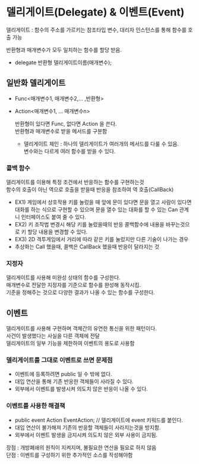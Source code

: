 # 델리게이트(Delegate) & 이벤트(Event)

델리게이트 : 함수의 주소를 가르키는 참조타입 변수, 대리자 인스턴스를 통해 함수를 호출 가능

반환형과 매개변수가 모두 일치하는 함수를 할당 받음.

- delegate 반환형 델리게이트이름(매개변수);

## 일반화 델리게이트
- Func<매개변수1, 매개변수2,... ,반환형>
- Action<매개변수1, ... 매개변수n>
  
  반환형이 있다면 Func, 없다면 Action 을 쓴다.  
  반환형과 매개변수로 받을 메서드를 구분함

  + 델리게이트 체인 : 하나의 델리게이트가 여러개의 메서드를 다룰 수 있음.        
변수와는 다르게 여러 함수를 받을 수 있다.

### 콜백 함수
델리게이트를 이용해 특정 조건에서 반응하는 함수를 구현하는것  
함수의 호출이 아닌 역으로 호출을 받을때 반응을 참조하여 역 호출(CallBack)

- EX1) 게임에서 상호작용 키를 눌렀을 때 앞에 문이 있다면  문을 열고 사람이 있다면 대화를 하는 식으로 구현할 수 있으며 문을 열수 있는 대화를 할 수 있는 Can 관계니 인터페이스도 붙여 줄 수 있다.
- EX2) 키 조작법 변경시 해당 키를 눌렀을때의 반응 콜백함수에 내용을 바꾸는것으로 키 할당 내용을 변경할 수 있다.
- EX3) 2D 격투게임에서 거리에 따라 같은 키를 눌렀지만 다른 기술이 나가는 경우
- 추상화는  Call 했을때, 콜백은 CallBack 했을때 반응이 달라지는 것 

### 지정자
델리게이트를 사용해 미완성 상태의 함수를 구성한다.  
매개변수로 전달한 지정자를 기준으로 함수를 완성해 동작시킴.  
기준을 정해주는 것으로 다양한 결과가 나올 수 있는 함수를 구성한다.

## 이벤트
델리게이트를 사용해 구현하며 객체간의 유연한 통신을 위한 패턴이다.  
사건이 발생했다는 사실을 다른 객체에 전달  
델리게이트의 일부 기능을 제한하여 이벤트의 용도로 사용함

### 델리게이트를 그대로 이벤트로 쓰면 문제점
- 이벤트에 등록하려면 public 일 수 밖에 없다.
- 대입 연산을 통해 기존 반응한 객체들이 사라질 수 있다.
- 외부에서 이벤트를 발생시켜 의도치 않은 반응이 나올 수 있다.

### 이벤트를 사용한 해결책
- public event Action EventAction; // 델리게이트에 event 키워드를 붙인다.
- 대입 연산이 불가해져 기존의 반응할 객체들이 사라지는것을 방지함.
- 외부에서 이벤트 발생을 금지시켜 의도치 않은 외부 사용이 금지됨.

장점 : 개방폐쇄의 원칙이 지켜지며, 불필요한 연산을 필요로 하지 않음  
단점 : 이벤트를 구성하기 위한 추가적인 소스를 작성해야함








    

